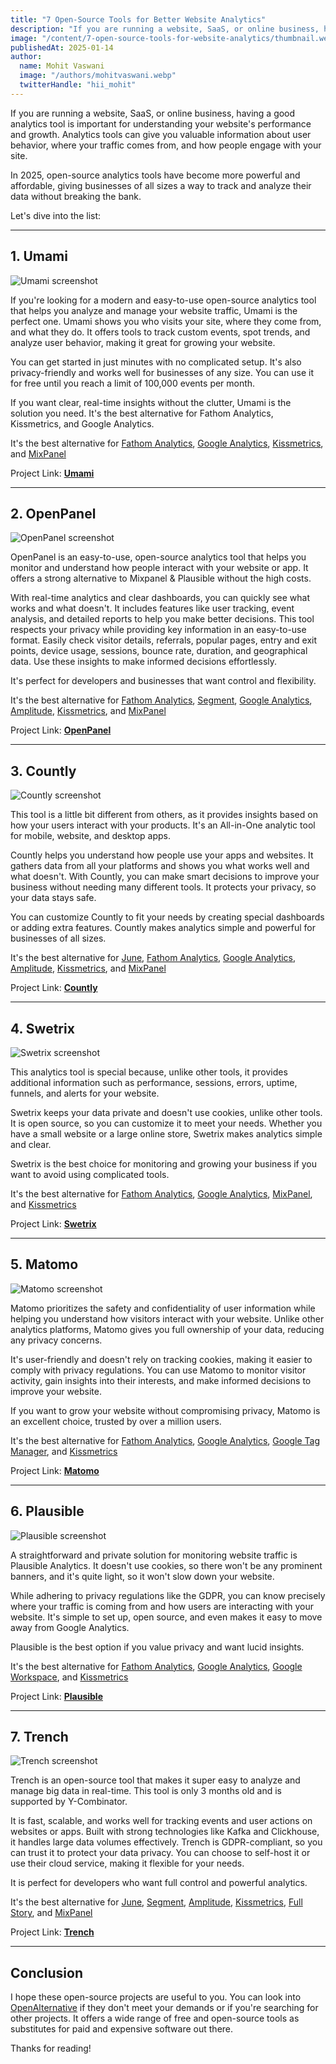 ```yaml
---
title: "7 Open-Source Tools for Better Website Analytics"
description: "If you are running a website, SaaS, or online business, having a good analytics tool is important for understanding your website's performance and growth. Here are 7 open-source tools that can help you with that."
image: "/content/7-open-source-tools-for-website-analytics/thumbnail.webp"
publishedAt: 2025-01-14
author:
  name: Mohit Vaswani
  image: "/authors/mohitvaswani.webp"
  twitterHandle: "hii_mohit"
---
```


If you are running a website, SaaS, or online business, having a good analytics tool is important for understanding your website's performance and growth. Analytics tools can give you valuable information about user behavior, where your traffic comes from, and how people engage with your site.

In 2025, open-source analytics tools have become more powerful and affordable, giving businesses of all sizes a way to track and analyze their data without breaking the bank. 

Let's dive into the list:

---

## 1. Umami

![Umami screenshot](/content/7-open-source-tools-for-website-analytics/umami.webp)

If you're looking for a modern and easy-to-use open-source analytics tool that helps you analyze and manage your website traffic, Umami is the perfect one. Umami shows you who visits your site, where they come from, and what they do. It offers tools to track custom events, spot trends, and analyze user behavior, making it great for growing your website.

You can get started in just minutes with no complicated setup. It's also privacy-friendly and works well for businesses of any size. You can use it for free until you reach a limit of 100,000 events per month.

If you want clear, real-time insights without the clutter, Umami is the solution you need. It's the best alternative for Fathom Analytics, Kissmetrics, and Google Analytics.

It's the best alternative for [Fathom Analytics](/alternatives/fathom-analytics), [Google Analytics](/alternatives/google-analytics), [Kissmetrics](/alternatives/kissmetrics), and [MixPanel](/alternatives/mixpanel)

Project Link: [**Umami**](/umami)

---

## 2. OpenPanel

![OpenPanel screenshot](/content/7-open-source-tools-for-website-analytics/openpanel.webp)

OpenPanel is an easy-to-use, open-source analytics tool that helps you monitor and understand how people interact with your website or app. It offers a strong alternative to Mixpanel & Plausible without the high costs.

With real-time analytics and clear dashboards, you can quickly see what works and what doesn't. It includes features like user tracking, event analysis, and detailed reports to help you make better decisions. This tool respects your privacy while providing key information in an easy-to-use format. Easily check visitor details, referrals, popular pages, entry and exit points, device usage, sessions, bounce rate, duration, and geographical data. Use these insights to make informed decisions effortlessly.

It's perfect for developers and businesses that want control and flexibility.

It's the best alternative for [Fathom Analytics](/alternatives/fathom-analytics), [Segment](/alternatives/segment), [Google Analytics](/alternatives/google-analytics), [Amplitude](/alternatives/amplitude), [Kissmetrics](/alternatives/kissmetrics), and [MixPanel](/alternatives/mixpanel)

Project Link: [**OpenPanel**](/openpanel)

---

## 3. Countly

![Countly screenshot](/content/7-open-source-tools-for-website-analytics/countly.webp)

This tool is a little bit different from others, as it provides insights based on how your users interact with your products. It's an All-in-One analytic tool for mobile, website, and desktop apps.

Countly helps you understand how people use your apps and websites. It gathers data from all your platforms and shows you what works well and what doesn't. With Countly, you can make smart decisions to improve your business without needing many different tools. It protects your privacy, so your data stays safe.

You can customize Countly to fit your needs by creating special dashboards or adding extra features. Countly makes analytics simple and powerful for businesses of all sizes.

It's the best alternative for [June](/alternatives/june),  [Fathom Analytics](/alternatives/fathom-analytics), [Google Analytics](/alternatives/google-analytics), [Amplitude](/alternatives/amplitude), [Kissmetrics](/alternatives/kissmetrics), and [MixPanel](/alternatives/mixpanel)


Project Link: [**Countly**](/countly)

---

## 4. Swetrix

![Swetrix screenshot](/content/7-open-source-tools-for-website-analytics/swetrix.webp)

This analytics tool is special because, unlike other tools, it provides additional information such as performance, sessions, errors, uptime, funnels, and alerts for your website.

Swetrix keeps your data private and doesn't use cookies, unlike other tools. It is open source, so you can customize it to meet your needs. Whether you have a small website or a large online store, Swetrix makes analytics simple and clear.

Swetrix is the best choice for monitoring and growing your business if you want to avoid using complicated tools.

It's the best alternative for [Fathom Analytics](/alternatives/fathom-analytics), [Google Analytics](/alternatives/google-analytics), [MixPanel](/alternatives/mixpanel), and [Kissmetrics](/alternatives/kissmetrics)

Project Link: [**Swetrix**](/swetrix)

---

## 5. Matomo

![Matomo screenshot](/content/7-open-source-tools-for-website-analytics/matomo.webp)

Matomo prioritizes the safety and confidentiality of user information while helping you understand how visitors interact with your website. Unlike other analytics platforms, Matomo gives you full ownership of your data, reducing any privacy concerns.

It's user-friendly and doesn't rely on tracking cookies, making it easier to comply with privacy regulations. You can use Matomo to monitor visitor activity, gain insights into their interests, and make informed decisions to improve your website.

If you want to grow your website without compromising privacy, Matomo is an excellent choice, trusted by over a million users. 

It's the best alternative for [Fathom Analytics](/alternatives/fathom-analytics), [Google Analytics](/alternatives/google-analytics), [Google Tag Manager](/alternatives/google-tag-manager), and [Kissmetrics](/alternatives/kissmetrics)

Project Link: [**Matomo**](/matomo)

---

## 6. Plausible

![Plausible screenshot](/content/7-open-source-tools-for-website-analytics/plausible.webp)

A straightforward and private solution for monitoring website traffic is Plausible Analytics. It doesn't use cookies, so there won't be any prominent banners, and it's quite light, so it won't slow down your website.

While adhering to privacy regulations like the GDPR, you can know precisely where your traffic is coming from and how users are interacting with your website. It's simple to set up, open source, and even makes it easy to move away from Google Analytics.

Plausible is the best option if you value privacy and want lucid insights.

It's the best alternative for [Fathom Analytics](/alternatives/fathom-analytics), [Google Analytics](/alternatives/google-analytics), [Google Workspace](/alternatives/google-workspace), and [Kissmetrics](/alternatives/kissmetrics)

Project Link: [**Plausible**](/plausible)

---

## 7. Trench

![Trench screenshot](/content/7-open-source-tools-for-website-analytics/trench.webp)

Trench is an open-source tool that makes it super easy to analyze and manage big data in real-time. This tool is only 3 months old and is supported by Y-Combinator.

It is fast, scalable, and works well for tracking events and user actions on websites or apps. Built with strong technologies like Kafka and Clickhouse, it handles large data volumes effectively. Trench is GDPR-compliant, so you can trust it to protect your data privacy. You can choose to self-host it or use their cloud service, making it flexible for your needs.

It is perfect for developers who want full control and powerful analytics.

It's the best alternative for [June](/alternatives/june), [Segment](/alternatives/segment), [Amplitude](/alternatives/amplitude), [Kissmetrics](/alternatives/kissmetrics), [Full Story](/alternatives/fullstory), and [MixPanel](/alternatives/mixpanel)

Project Link: [**Trench**](/trench)

---

## Conclusion

I hope these open-source projects are useful to you. You can look into [OpenAlternative](/) if they don't meet your demands or if you're searching for other projects. It offers a wide range of free and open-source tools as substitutes for paid and expensive software out there.

Thanks for reading!
